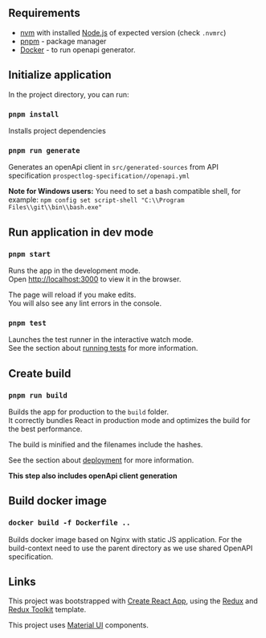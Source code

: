 
## Requirements
- [nvm](https://github.com/nvm-sh/nvm) with installed [Node.js](https://nodejs.org/en/) of expected version (check `.nvmrc`)
- [pnpm](https://pnpm.io/installation) - package manager
- [Docker](https://www.docker.com/) - to run openapi generator.

## Initialize application

In the project directory, you can run:

### `pnpm install`
Installs project dependencies

### `pnpm run generate`
Generates an openApi client in `src/generated-sources` from API specification `prospectlog-specification//openapi.yml`

**Note for Windows users:** You need to set a bash compatible shell, for example: `npm config set script-shell "C:\\Program Files\\git\\bin\\bash.exe"`

## Run application in dev mode

### `pnpm start`

Runs the app in the development mode.<br />
Open [http://localhost:3000](http://localhost:3000) to view it in the browser.

The page will reload if you make edits.<br />
You will also see any lint errors in the console.

### `pnpm test`

Launches the test runner in the interactive watch mode.<br />
See the section about [running tests](https://facebook.github.io/create-react-app/docs/running-tests) for more information.

## Create build

### `pnpm run build`

Builds the app for production to the `build` folder.<br />
It correctly bundles React in production mode and optimizes the build for the best performance.

The build is minified and the filenames include the hashes.<br />

See the section about [deployment](https://facebook.github.io/create-react-app/docs/deployment) for more information.

**This step also includes openApi client generation**

## Build docker image

### `docker build -f Dockerfile ..`

Builds docker image based on Nginx with static JS application. For the build-context need to use the parent directory as we use shared OpenAPI specification.

## Links

This project was bootstrapped with [Create React App](https://github.com/facebook/create-react-app), using the [Redux](https://redux.js.org/) and [Redux Toolkit](https://redux-toolkit.js.org/) template.

This project uses [Material UI](https://material-ui.com/) components.
